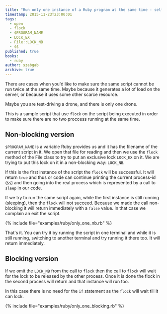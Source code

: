 ```yaml
---
title: "Run only one instance of a Ruby program at the same time - self locking"
timestamp: 2015-11-23T23:00:01
tags:
  - open
  - flock
  - $PROGRAM_NAME
  - LOCK_EX
  - File::LOCK_NB
  - $$
published: true
books:
  - ruby
author: szabgab
archive: true
---
```



There are cases when you'd like to make sure the same script cannot be run twice at the same time.
Maybe because it generates a lot of load on the server, or because it uses some other scarce resource.

Maybe you are test-driving a drone, and there is only one drone.


This is a sample script that use `flock` on the script being executed in order to make
sure there are no two proccess running at the same time.

## Non-blocking version

`$PROGRAM_NAME` is a variable Ruby provides us and it has the filename of the current script in it.
We open that file for reading and then we use the `flock` method of the File class to try to put an
exclusive lock `LOCK_EX` on it. We are trying to put this lock on it in a non-blocking way: `LOCK_NB`.

If this is the first instance of the script the `flock` will be successful. It will return `true`
and thus or code can continue printing the current process-id (`$$`) and then going into the real process
which is represented by a call to `sleep` in our code.

If we try to run the same script again, while the first instance is still running (sleeping), then
the `flock` will not succeed. Because we made the call non-blocking it will return immediately with a `false`
value. In that case we complain an exit the script.

{% include file="examples/ruby/only_one_nb.rb" %}

That's it. You can try it by running the script in one terminal and while it is still running,
switching to another terminal and try running it there too. It will return immediately.


## Blocking version

If we omit the `LOCK_NB` from the call to `flock` then the call to `flock`
will wait for the lock to be released by the other process. Once it is done the flock in the second process will
return and that instance will run too.

In this case there is no need for the `if` statement as the `flock` will wait till it can lock.

{% include file="examples/ruby/only_one_blocking.rb" %}

